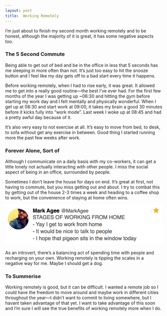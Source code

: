 ```yaml
---
layout: post
title:  Working Remotely
---
```


I’m just about to finish my second month working remotely and to be honest, although the majority of it is great, it has some negative aspects too.  

### The 5 Second Commute
Being able to get out of bed and be in the office in less that 5 seconds has me sleeping in more often than not. It’s just too easy to hit the snooze button and I feel like my day gets off to a bad start every time it happens.

Before working remotely, when I had to rise early, it was great. It allowed me to get into a really good routine—the best I’ve ever had. For the first few months of the year I was getting up ~06:30 and hitting the gym before starting my work day and I felt mentally and physically wonderful. When I get up at 08:30 and start work at 09:00, it takes my brain a good 30 minutes before it kicks fully into “work mode”. Last week I woke up at 08:45 and had a pretty awful day because of it.

It’s also very easy to not exercise at all. It’s easy to move from bed, to desk, to sofa without get any exercise in between. Good thing I started running more the past few weeks after work.

### Forever Alone, Sort of
Although I communicate on a daily basis with my co-workers, it can get a little lonely not actually interacting with other people. I miss the social aspect of being in an office, surrounded by people.

Sometimes I don’t leave the house for days on end. It’s great at first, not having to commute, but you miss getting out and about. I try to combat this by getting out of the house 2-3 times a week and heading to a coffee shop to work, but the convenience of staying at home often wins.

<img src="../uploads/working-remotely/pigeon.png" alt="Mark Agee on working from home." class="article-figure"/>

As an introvert, there’s a balancing act of spending time with people and recharging on your own. Working remotely is tipping the scales in a negative way for me. Maybe I should get a dog.

### To Summerise
Working remotely is good, but it can be difficult. I wanted a remote job so I could have the freedom to move around and maybe work in different cities throughout the year—I didn’t want to commit to living somewhere, but I havant taken advantage of that yet. I want to take advantage of this soon and I’m sure I will see the true benefits of working remotely more when I do.
